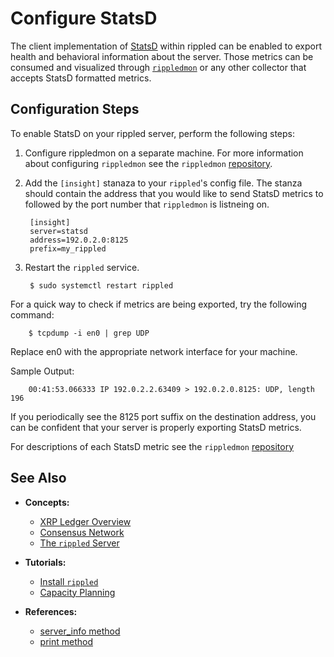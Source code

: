 # Configure StatsD

 The client implementation of [StatsD](https://github.com/statsd/statsd) within rippled can be enabled to export health and behavioral information about the server. Those metrics can be consumed and visualized through [`rippledmon`](https://github.com/ripple/rippledmon) or any other collector that accepts StatsD formatted metrics. 

## Configuration Steps

 To enable StatsD on your rippled server, perform the following steps:

1. Configure rippledmon on a separate machine. For more information about configuring `rippledmon` see the `rippledmon` [repository](https://github.com/ripple/rippledmon).


0. Add the `[insight]` stanaza to your `rippled`'s config file. The stanza should contain the address that you would like to send StatsD metrics to followed by the port number that `rippledmon` is listneing on.

        [insight]
        server=statsd
        address=192.0.2.0:8125
        prefix=my_rippled


0. Restart the `rippled` service.

        $ sudo systemctl restart rippled

For a quick way to check if metrics are being exported, try the following command:

        $ tcpdump -i en0 | grep UDP

Replace en0 with the appropriate network interface for your machine. 

Sample Output:

        00:41:53.066333 IP 192.0.2.2.63409 > 192.0.2.0.8125: UDP, length 196

If you periodically see the 8125 port suffix on the destination address, you can be confident that your server is properly exporting StatsD metrics.

For descriptions of each StatsD metric see the `rippledmon` [repository](https://github.com/ripple/rippledmon)



## See Also

- **Concepts:**
    - [XRP Ledger Overview](xrp-ledger-overview.html)
    - [Consensus Network](consensus-network.html)
    - [The `rippled` Server](the-rippled-server.html)
- **Tutorials:**
    - [Install `rippled`](install-rippled.html)
    - [Capacity Planning](capacity-planning.html)

- **References:**
    - [server_info method](server_info.html)
    - [print method](print.html)





